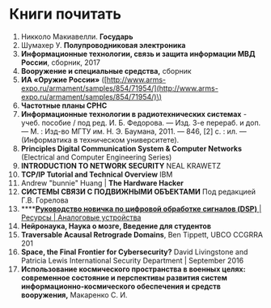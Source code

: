 # Книги почитать

1. Никколо Макиавелли. **Государь**
2. Шумахер У. **Полупроводниковая электроника**
3. **Информационные технологии, связь и защита информации МВД России**, сборник, 2017
4. **Вооружение и специальные средства,** сборник
5. **ИА «Оружие России»** \([http://www.arms-expo.ru/armament/samples/854/71954/](http://www.arms-expo.ru/armament/samples/854/71954/)\)
6. **Частотные планы СРНС**
7. **Информационные технологии в радиотехнических системах** - учеб. пособие / под ред. И. Б. Федорова. — Изд. 3-е перераб. и доп. — М. : Изд-во МГТУ им. Н. Э. Баумана, 2011. — 846, \[2\] с. : ил. — \(Информатика в техническом университете\).
8. **Principles Digital Communication System & Computer Networks** \(Electrical and Computer Engineering Series\)
9. **INTRODUCTION TO NETWORK SECURITY** NEAL KRAWETZ
10. **TCP/IP Tutorial and Technical Overview** IBM
11. Andrew "bunnie" Huang \| **The Hardware Hacker**
12.  **СИСТЕМЫ СВЯЗИ С ПОДВИЖНЫМИ ОБЪЕКТАМИ** Под редакцией Г.В. Горелова
13. \*\*\*\*[**Руководство новичка по цифровой обработке сигналов \(DSP\)** \| Ресурсы \| Аналоговые устройства](https://www.analog.com/ru/design-center/landing-pages/001/beginners-guide-to-dsp.html)
14. **Нейронаука, Наука о мозге, Введение для студентов**
15. **Traversable Acausal Retrograde Domains**, Ben Tippett, UBCO CCGRRA 201
16. **Space, the Final Frontier for Cybersecurity?** David Livingstone and Patricia Lewis International Security Department \| September 2016
17. **Использование космического пространства в военных целях: современное состояние и перспективы развития систем информационно-космического обеспечения и средств вооружения,** Макаренко С. И.



